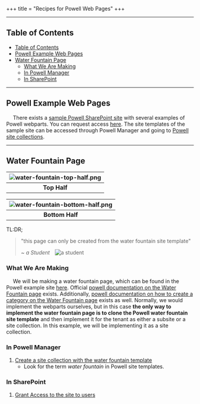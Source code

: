 +++
title = "Recipes for Powell Web Pages"
+++

---

## Table of Contents
- [Table of Contents](#table-of-contents)
- [Powell Example Web Pages](#powell-example-web-pages)
- [Water Fountain Page](#water-fountain-page)
  - [What We Are Making](#what-we-are-making)
  - [In Powell Manager](#in-powell-manager)
  - [In SharePoint](#in-sharepoint)

---

## Powell Example Web Pages

&emsp; There exists a [sample Powell SharePoint site](https://pow365.sharepoint.com/sites/multilingualconnect/en-US/) with several examples of Powell webparts. You can request access [here](https://support.powell-software.com/hc/en-us/requests/new). The site templates of the sample site can be accessed through Powell Manager and going to [Powell site collections](/actions/common/#powell-intranet-powell-site-collections).

---

## Water Fountain Page

| ![water-fountain-top-half.png](https://i.postimg.cc/wTwTvy79/water-fountain-top-half.png) |
|:---:|
| **Top Half** |

| ![water-fountain-bottom-half.png](https://i.postimg.cc/BQbfmhnG/water-fountain-bottom-half.png) |
|:---:|
| **Bottom Half** |

TL:DR;
> "this page can only be created from the water fountain site template"
>
> ~ <cite>a Student</cite>&emsp;![a student](https://avatars.githubusercontent.com/u/19988117?s=40&v=4)

### What We Are Making

&emsp; We will be making a water fountain page, which can be found in the Powell example site [here](https://pow365.sharepoint.com/sites/multilingualconnect/en-US/waterfountain). Official [powell documentation on the Water Fountain page](https://support.powell-software.com/hc/en-us/articles/360021195020--standalone-template-Water-Fountain#h_01FTAX98H2Q296M9N631SRYFN7) exists. Additionally, [powell documentation on how to create a category on the Water Fountain page](https://support.powell-software.com/hc/en-us/articles/360021248439#-site-members-create-a-category-on-the-waterfountain-page-0-0) exists as well. Normally, we would implement the webparts ourselves, but in this case **the only way to implement the water fountain page is to clone the Powell water fountain site template** and then implement it for the tenant as either a subsite or a site collection. In this example, we will be implementing it as a site collection.

### In Powell Manager

1. [Create a site collection with the water fountain template](/actions/common/#powell-intranet-create-a-site-collection)
   - Look for the term *water fountain* in Powell site templates.

### In SharePoint

1. [Grant Access to the site to users](/actions/common/#grant-access-or-site-permissions)
